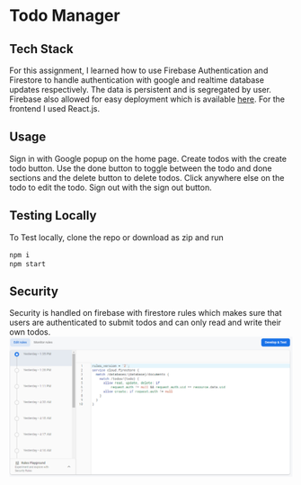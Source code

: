 # Todo Manager
## Tech Stack
For this assignment, I learned how to use Firebase Authentication and Firestore to handle authentication with google and realtime database updates respectively. The data is persistent and is segregated by user. Firebase also allowed for easy deployment which is available [here](https://villvay-todo.web.app/). For the frontend I used React.js. 
## Usage
Sign in with Google popup on the home page. Create todos with the create todo button. Use the done button to toggle between the todo and done sections and the delete button to delete todos. Click anywhere else on the todo to edit the todo. Sign out with the sign out button.
## Testing Locally
To Test locally, clone the repo or download as zip and run
```
npm i  
npm start
```
## Security
Security is handled on firebase with firestore rules which makes sure that users are authenticated to submit todos and can only read and write their own todos.
![firestore rules](rules.png)
